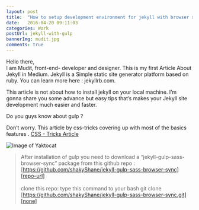 ```yaml
---
layout: post
title:  "How to setup development environment for jekyll with browser sync"
date:   2016-04-20 09:11:03
categories: Work
postUrl: jekyll-with-gulp
bannerImg: mudit.jpg
comments: true
---
```


Hello there,<br />
I am Mudit, front-end- developer and designer. This is my first Article About Jekyll in Medium. Jekyll is a Simple static site generator platform based on ruby. You can learn more here : jekyllrb.com.

This article is not about how to install jekyll on your local machine. I’m gonna share you some advance but easy tips that’s makes your Jekyll site development much easier and faster.

Do you guys know about gulp ?

Don’t worry. This article by css-tricks covering up with most of the basics features .
[ CSS - Tricks Article ][css-tricks]

![Image of Yaktocat](https://cdn-images-1.medium.com/max/1100/1*BhKLerYwVqd5j1ijfLgB_g.jpeg)


>After installation of gulp you need to download a “jekyll-gulp-sass-browser-sync” package from this github repo :
[https://github.com/shakyShane/jekyll-gulp-sass-browser-sync][repo-url]
<br><br>
clone this repo: type this command to your bash
git clone [https://github.com/shakyShane/jekyll-gulp-sass-browser-sync.git][none]


<!-- 
Jekyll also offers powerful support for code snippets:

Check out the [Jekyll docs][jekyll] for more info on how to get the most out of Jekyll. File all bugs/feature requests at [Jekyll's GitHub repo][jekyll-gh]. -->

[jekyll-gh]: https://github.com/mojombo/jekyll
[jekyll]:    http://jekyllrb.com
[css-tricks]: https://css-tricks.com/gulp-for-beginners/ 
[repo-url]: https://github.com/shakyShane/jekyll-gulp-sass-browser-sync
[none]: javascript:void(0)